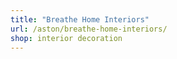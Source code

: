 ```yaml
---
title: "Breathe Home Interiors"
url: /aston/breathe-home-interiors/
shop: interior decoration
---
```

